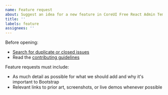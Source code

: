 ```yaml
---
name: Feature request
about: Suggest an idea for a new feature in CoreUI Free React Admin Template.
title: ''
labels: feature
assignees: ''
---
```


Before opening:

-  [Search for duplicate or closed issues](https://github.com/coreui/coreui-free-react-admin-template/issues?utf8=%E2%9C%93&q=is%3Aissue)
-  Read the [contributing guidelines](https://github.com/coreui/coreui-free-react-admin-template/blob/main/.github/CONTRIBUTING.md)

Feature requests must include:

-  As much detail as possible for what we should add and why it's important to Bootstrap
-  Relevant links to prior art, screenshots, or live demos whenever possible

